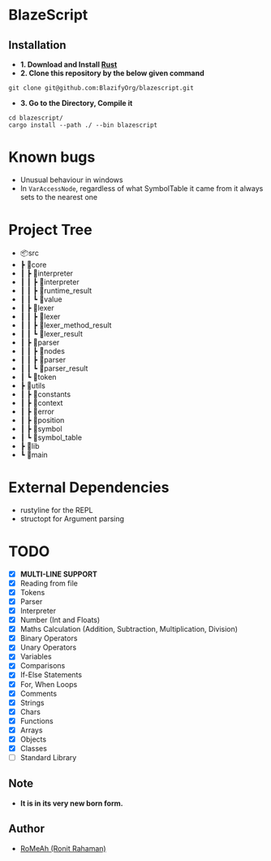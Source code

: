# BlazeScript

## Installation

- **1. Download and Install [Rust](https://www.rust-lang.org/tools/install)**
- **2. Clone this repository by the below given command**

```console
git clone git@github.com:BlazifyOrg/blazescript.git
```

- **3. Go to the Directory, Compile it**

```console
cd blazescript/
cargo install --path ./ --bin blazescript
```

# Known bugs

- Unusual behaviour in windows
- In `VarAccessNode`, regardless of what SymbolTable it came from it always sets to the nearest one

# Project Tree

- 📦src
- ┣ 📂core
- ┃ ┣ 📂interpreter
- ┃ ┃ ┣ 📜interpreter
- ┃ ┃ ┣ 📜runtime_result
- ┃ ┃ ┗ 📜value
- ┃ ┣ 📂lexer
- ┃ ┃ ┣ 📜lexer
- ┃ ┃ ┣ 📜lexer_method_result
- ┃ ┃ ┗ 📜lexer_result
- ┃ ┣ 📂parser
- ┃ ┃ ┣ 📜nodes
- ┃ ┃ ┣ 📜parser
- ┃ ┃ ┗ 📜parser_result
- ┃ ┗ 📜token
- ┣ 📂utils
- ┃ ┣ 📜constants
- ┃ ┣ 📜context
- ┃ ┣ 📜error
- ┃ ┣ 📜position
- ┃ ┣ 📜symbol
- ┃ ┗ 📜symbol_table
- ┣ 📜lib
- ┗ 📜main

# External Dependencies

- rustyline for the REPL
- structopt for Argument parsing

# TODO

- [x] **MULTI-LINE SUPPORT**
- [x] Reading from file
- [x] Tokens
- [x] Parser
- [x] Interpreter
- [x] Number (Int and Floats)
- [x] Maths Calculation (Addition, Subtraction, Multiplication, Division)
- [x] Binary Operators
- [x] Unary Operators
- [x] Variables
- [x] Comparisons
- [x] If-Else Statements
- [x] For, When Loops
- [x] Comments
- [x] Strings
- [x] Chars
- [x] Functions
- [x] Arrays
- [x] Objects
- [x] Classes
- [ ] Standard Library

## Note

- **It is in its very new born form.**

## Author

- [RoMeAh (Ronit Rahaman)](https://github.com/RoMeAh)
